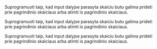 Suprogramuoti taip, kad input dalyjse parasyta skaiciu butu galima prideti prie pagrindinio skaiciaus arba atimti is pagrindinio skaiciaus. 

Suprogramuoti taip, kad input dalyjse parasyta skaiciu butu galima prideti prie pagrindinio skaiciaus arba atimti is pagrindinio skaiciaus. 

Suprogramuoti taip, kad input dalyjse parasyta skaiciu butu galima prideti prie pagrindinio skaiciaus arba atimti is pagrindinio skaiciaus. 